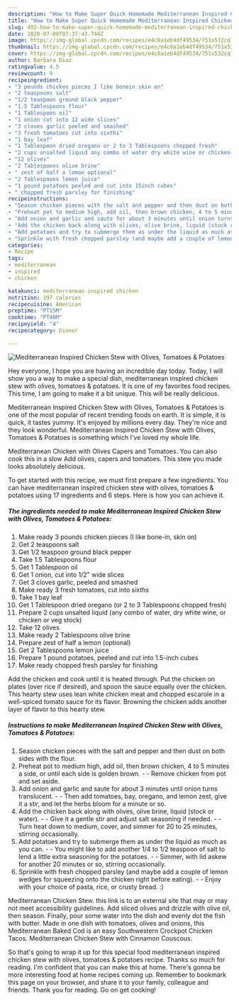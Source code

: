 ```yaml
---
description: "How to Make Super Quick Homemade Mediterranean Inspired Chicken Stew with Olives, Tomatoes &amp;amp; Potatoes"
title: "How to Make Super Quick Homemade Mediterranean Inspired Chicken Stew with Olives, Tomatoes &amp;amp; Potatoes"
slug: 402-how-to-make-super-quick-homemade-mediterranean-inspired-chicken-stew-with-olives-tomatoes-and-amp-potatoes
date: 2020-07-08T07:37:43.744Z
image: https://img-global.cpcdn.com/recipes/e4c8a1eb4df49534/751x532cq70/mediterranean-inspired-chicken-stew-with-olives-tomatoes-potatoes-recipe-main-photo.jpg
thumbnail: https://img-global.cpcdn.com/recipes/e4c8a1eb4df49534/751x532cq70/mediterranean-inspired-chicken-stew-with-olives-tomatoes-potatoes-recipe-main-photo.jpg
cover: https://img-global.cpcdn.com/recipes/e4c8a1eb4df49534/751x532cq70/mediterranean-inspired-chicken-stew-with-olives-tomatoes-potatoes-recipe-main-photo.jpg
author: Barbara Diaz
ratingvalue: 4.5
reviewcount: 9
recipeingredient:
- "3 pounds chicken pieces I like bonein skin on"
- "2 teaspoons salt"
- "1/2 teaspoon ground black pepper"
- "1.5 Tablespoons flour"
- "1 Tablespoon oil"
- "1 onion cut into 12 wide slices"
- "3 cloves garlic peeled and smashed"
- "3 fresh tomatoes cut into sixths"
- "1 bay leaf"
- "1 Tablespoon dried oregano or 2 to 3 Tablespoons chopped fresh"
- "2 cups unsalted liquid any combo of water dry white wine or chicken or veg stock"
- "12 olives"
- "2 Tablespoons olive brine"
- " zest of half a lemon optional"
- "2 Tablespoons lemon juice"
- "1 pound potatoes peeled and cut into 15inch cubes"
- " chopped fresh parsley for finishing"
recipeinstructions:
- "Season chicken pieces with the salt and pepper and then dust on both sides with the flour."
- "Preheat pot to medium high, add oil, then brown chicken, 4 to 5 minutes a side, or until each side is golden brown.  Remove chicken from pot and set aside."
- "Add onion and garlic and saute for about 3 minutes until onion turns translucent.  Then add tomatoes, bay, oregano, and lemon zest, give it a stir, and let the herbs bloom for a minute or so."
- "Add the chicken back along with olives, olive brine, liquid (stock or water).   Give it a gentle stir and adjust salt seasoning if needed.  Turn heat down to medium, cover, and simmer for 20 to 25 minutes, stirring occasionally."
- "Add potatoes and try to submerge them as under the liquid as much as you can.  You might like to add another 1/4 to 1/2 teaspoon of salt to lend a little extra seasoning for the potatoes.  Simmer, with lid askew for another 20 minutes or so, stirring occasionally."
- "Sprinkle with fresh chopped parsley (and maybe add a couple of lemon wedges for squeezing onto the chicken right before eating).  Enjoy with your choice of pasta, rice, or crusty bread. :)"
categories:
- Recipe
tags:
- mediterranean
- inspired
- chicken

katakunci: mediterranean inspired chicken 
nutrition: 197 calories
recipecuisine: American
preptime: "PT15M"
cooktime: "PT40M"
recipeyield: "4"
recipecategory: Dinner

---
```



![Mediterranean Inspired Chicken Stew with Olives, Tomatoes &amp; Potatoes](https://img-global.cpcdn.com/recipes/e4c8a1eb4df49534/751x532cq70/mediterranean-inspired-chicken-stew-with-olives-tomatoes-potatoes-recipe-main-photo.jpg)

Hey everyone, I hope you are having an incredible day today. Today, I will show you a way to make a special dish, mediterranean inspired chicken stew with olives, tomatoes &amp; potatoes. It is one of my favorites food recipes. This time, I am going to make it a bit unique. This will be really delicious.

Mediterranean Inspired Chicken Stew with Olives, Tomatoes &amp; Potatoes is one of the most popular of recent trending foods on earth. It is simple, it is quick, it tastes yummy. It's enjoyed by millions every day. They're nice and they look wonderful. Mediterranean Inspired Chicken Stew with Olives, Tomatoes &amp; Potatoes is something which I've loved my whole life.

Mediterranean Chicken with Olives Capers and Tomatoes. You can also cook this in a slow Add olives, capers and tomatoes. This stew you made looks absolutely delicious.


To get started with this recipe, we must first prepare a few ingredients. You can have mediterranean inspired chicken stew with olives, tomatoes &amp; potatoes using 17 ingredients and 6 steps. Here is how you can achieve it.

<!--inarticleads1-->

##### The ingredients needed to make Mediterranean Inspired Chicken Stew with Olives, Tomatoes &amp; Potatoes:

1. Make ready 3 pounds chicken pieces (I like bone-in, skin on)
1. Get 2 teaspoons salt
1. Get 1/2 teaspoon ground black pepper
1. Take 1.5 Tablespoons flour
1. Get 1 Tablespoon oil
1. Get 1 onion, cut into 1/2&#34; wide slices
1. Get 3 cloves garlic, peeled and smashed
1. Make ready 3 fresh tomatoes, cut into sixths
1. Take 1 bay leaf
1. Get 1 Tablespoon dried oregano (or 2 to 3 Tablespoons chopped fresh)
1. Prepare 2 cups unsalted liquid (any combo of water, dry white wine, or chicken or veg stock)
1. Take 12 olives
1. Make ready 2 Tablespoons olive brine
1. Prepare  zest of half a lemon (optional)
1. Get 2 Tablespoons lemon juice
1. Prepare 1 pound potatoes, peeled and cut into 1.5-inch cubes
1. Make ready  chopped fresh parsley for finishing


Add the chicken and cook until it is heated through. Put the chicken on plates (over rice if desired), and spoon the sauce equally over the chicken. This hearty stew uses lean white chicken meat and chopped escarole in a well-spiced tomato sauce for its flavor. Browning the chicken adds another layer of flavor to this hearty stew. 

<!--inarticleads2-->

##### Instructions to make Mediterranean Inspired Chicken Stew with Olives, Tomatoes &amp; Potatoes:

1. Season chicken pieces with the salt and pepper and then dust on both sides with the flour.
1. Preheat pot to medium high, add oil, then brown chicken, 4 to 5 minutes a side, or until each side is golden brown. -  - Remove chicken from pot and set aside.
1. Add onion and garlic and saute for about 3 minutes until onion turns translucent. -  - Then add tomatoes, bay, oregano, and lemon zest, give it a stir, and let the herbs bloom for a minute or so.
1. Add the chicken back along with olives, olive brine, liquid (stock or water).  -  - Give it a gentle stir and adjust salt seasoning if needed. -  - Turn heat down to medium, cover, and simmer for 20 to 25 minutes, stirring occasionally.
1. Add potatoes and try to submerge them as under the liquid as much as you can. -  - You might like to add another 1/4 to 1/2 teaspoon of salt to lend a little extra seasoning for the potatoes. -  - Simmer, with lid askew for another 20 minutes or so, stirring occasionally.
1. Sprinkle with fresh chopped parsley (and maybe add a couple of lemon wedges for squeezing onto the chicken right before eating). -  - Enjoy with your choice of pasta, rice, or crusty bread. :)


Mediterranean Chicken Stew. this link is to an external site that may or may not meet accessibility guidelines. Add sliced olives and drizzle with olive oil, then season. Finally, pour some water into the dish and evenly dot the fish with butter. Made in one dish with tomatoes, olives and onions, this Mediterranean Baked Cod is an easy Southwestern Crockpot Chicken Tacos. Mediterranean Chicken Stew with Cinnamon Couscous. 

So that's going to wrap it up for this special food mediterranean inspired chicken stew with olives, tomatoes &amp; potatoes recipe. Thanks so much for reading. I'm confident that you can make this at home. There's gonna be more interesting food at home recipes coming up. Remember to bookmark this page on your browser, and share it to your family, colleague and friends. Thank you for reading. Go on get cooking!
